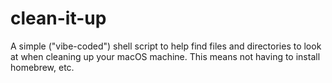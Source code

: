 # clean-it-up

A simple ("vibe-coded") shell script to help find files and
directories to look at when cleaning up your macOS machine. This means
not having to install homebrew, etc.


